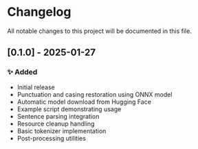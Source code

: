 # Changelog

All notable changes to this project will be documented in this file.

## [0.1.0] - 2025-01-27
### ✨ Added
- Initial release
- Punctuation and casing restoration using ONNX model
- Automatic model download from Hugging Face
- Example script demonstrating usage
- Sentence parsing integration
- Resource cleanup handling
- Basic tokenizer implementation
- Post-processing utilities
